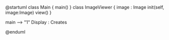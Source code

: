 @startuml
class Main {
    main()
}
class ImageViewer {
    image : Image
    init(self, image:Image)
    view()
}

main --> "1" Display : Creates

@enduml
